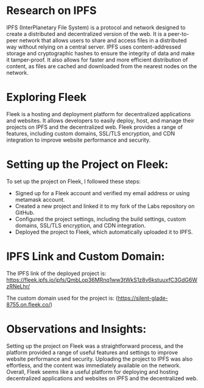 # Research on IPFS

IPFS (InterPlanetary File System) is a protocol and network designed to create a distributed and decentralized version of the web. It is a peer-to-peer network that allows users to share and access files in a distributed way without relying on a central server. IPFS uses content-addressed storage and cryptographic hashes to ensure the integrity of data and make it tamper-proof. It also allows for faster and more efficient distribution of content, as files are cached and downloaded from the nearest nodes on the network.

# Exploring Fleek

Fleek is a hosting and deployment platform for decentralized applications and websites. It allows developers to easily deploy, host, and manage their projects on IPFS and the decentralized web. Fleek provides a range of features, including custom domains, SSL/TLS encryption, and CDN integration to improve website performance and security.

# Setting up the Project on Fleek:

To set up the project on Fleek, I followed these steps:

<ul>
  <li>Signed up for a Fleek account and verified my email address or using metamask account.</li>
  <li>Created a new project and linked it to my fork of the Labs repository on GitHub.</li>
  <li>Configured the project settings, including the build settings, custom domains, SSL/TLS encryption, and CDN integration.</li>
  <li>Deployed the project to Fleek, which automatically uploaded it to IPFS.</li>
</ul>

# IPFS Link and Custom Domain:

The IPFS link of the deployed project is: https://fleek.ipfs.io/ipfs/QmbLop36MRnq1ww3tWkS1z8v6kstuuxfC3GdG6WzRNeLhr/

The custom domain used for the project is: (https://silent-glade-8755.on.fleek.co/)

# Observations and Insights:

Setting up the project on Fleek was a straightforward process, and the platform provided a range of useful features and settings to improve website performance and security. Uploading the project to IPFS was also effortless, and the content was immediately available on the network. Overall, Fleek seems like a useful platform for deploying and hosting decentralized applications and websites on IPFS and the decentralized web.






